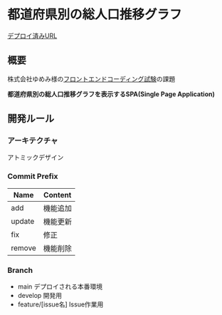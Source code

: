 # 都道府県別の総人口推移グラフ

[デプロイ済みURL](https://yumemi-coding-test-18c3.vercel.app/)

## 概要

株式会社ゆめみ様の[フロントエンドコーディング試験](https://yumemi.notion.site/0e9ef27b55704d7882aab55cc86c999d)の課題

**都道府県別の総人口推移グラフを表示するSPA(Single Page Application)**

## 開発ルール

### アーキテクチャ

アトミックデザイン

### Commit Prefix

| Name   | Content  |
| ------ | -------- |
| add    | 機能追加 |
| update | 機能更新 |
| fix    | 修正     |
| remove | 機能削除 |

### Branch

- main
  デプロイされる本番環境
- develop
  開発用
- feature/[issue名]
  Issue作業用
